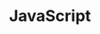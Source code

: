 ---
title: JavaScript
description: JavaScript에 관한 공부
image: icons8-javascript-100.png

# Badge style
style:
    background: "#F0DB4F"
    color: "#fff"
---